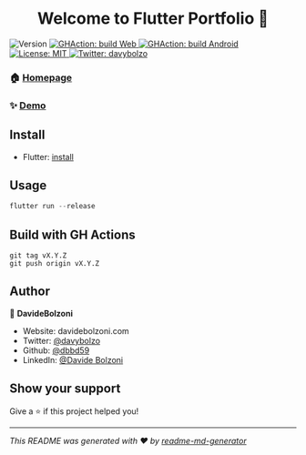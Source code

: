 <h1 align="center">Welcome to Flutter Portfolio 👋</h1>
<p>
  <img alt="Version" src="https://img.shields.io/badge/version-1.7-blue.svg?cacheSeconds=2592000" />
  <a href="https://github.com/dbbd59/portfolio_flutter_multiplatform/actions?query=workflow%3A%22Build+and+Release+Web%22" target="_blank">
    <img alt="GHAction: build Web" src="https://github.com/dbbd59/portfolio_flutter_multiplatform/workflows/Build%20and%20Release%20Web/badge.svg" />
  </a> 
  <a href="https://github.com/dbbd59/portfolio_flutter_multiplatform/actions?query=workflow%3A%22Build+and+Release+apk%22" target="_blank">
    <img alt="GHAction: build Android" src="https://github.com/dbbd59/portfolio_flutter_multiplatform/workflows/Build%20and%20Release%20apk/badge.svg" />
  </a> 
  <a href="#" target="_blank">
    <img alt="License: MIT" src="https://img.shields.io/badge/License-MIT-yellow.svg" />
  </a>
  <a href="https://twitter.com/davybolzo" target="_blank">
    <img alt="Twitter: davybolzo" src="https://img.shields.io/twitter/follow/davybolzo.svg?style=social" />
  </a>  
</p>

### 🏠 [Homepage](https://github.com/dbbd59/portfolio_flutter_multiplatform)

### ✨ [Demo](https://davidebolzoni.com)

## Install


* Flutter: [install](https://flutter.dev/docs/get-started/install)

## Usage

 ```dart
flutter run --release
```

## Build with GH Actions

 ```git
git tag vX.Y.Z
git push origin vX.Y.Z
```

## Author

👤 **DavideBolzoni**

* Website: davidebolzoni.com
* Twitter: [@davybolzo](https://twitter.com/davybolzo)
* Github: [@dbbd59](https://github.com/dbbd59)
* LinkedIn: [@Davide Bolzoni](https://www.linkedin.com/in/davide-bolzoni-a54958112/)

## Show your support

Give a ⭐️ if this project helped you!

***
_This README was generated with ❤️ by [readme-md-generator](https://github.com/kefranabg/readme-md-generator)_